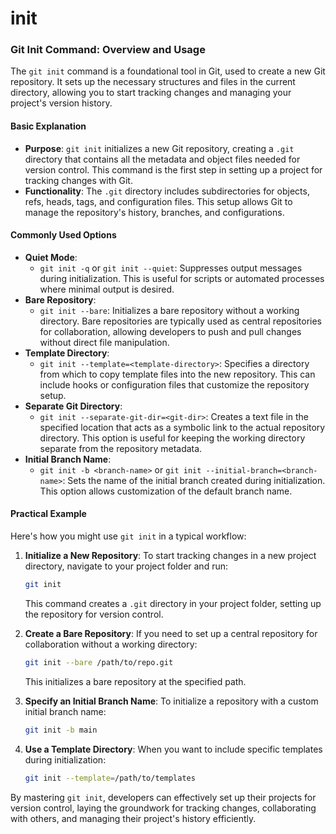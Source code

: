 # init

### Git Init Command: Overview and Usage

The `git init` command is a foundational tool in Git, used to create a new Git repository. It sets up the necessary structures and files in the current directory, allowing you to start tracking changes and managing your project's version history.

#### Basic Explanation

* **Purpose**: `git init` initializes a new Git repository, creating a `.git` directory that contains all the metadata and object files needed for version control. This command is the first step in setting up a project for tracking changes with Git.
* **Functionality**: The `.git` directory includes subdirectories for objects, refs, heads, tags, and configuration files. This setup allows Git to manage the repository's history, branches, and configurations.

#### Commonly Used Options

* **Quiet Mode**:
  * `git init -q` or `git init --quiet`: Suppresses output messages during initialization. This is useful for scripts or automated processes where minimal output is desired.
* **Bare Repository**:
  * `git init --bare`: Initializes a bare repository without a working directory. Bare repositories are typically used as central repositories for collaboration, allowing developers to push and pull changes without direct file manipulation.
* **Template Directory**:
  * `git init --template=<template-directory>`: Specifies a directory from which to copy template files into the new repository. This can include hooks or configuration files that customize the repository setup.
* **Separate Git Directory**:
  * `git init --separate-git-dir=<git-dir>`: Creates a text file in the specified location that acts as a symbolic link to the actual repository directory. This option is useful for keeping the working directory separate from the repository metadata.
* **Initial Branch Name**:
  * `git init -b <branch-name>` or `git init --initial-branch=<branch-name>`: Sets the name of the initial branch created during initialization. This option allows customization of the default branch name.

#### Practical Example

Here's how you might use `git init` in a typical workflow:

1.  **Initialize a New Repository**: To start tracking changes in a new project directory, navigate to your project folder and run:

    ```bash
    git init
    ```

    This command creates a `.git` directory in your project folder, setting up the repository for version control.
2.  **Create a Bare Repository**: If you need to set up a central repository for collaboration without a working directory:

    ```bash
    git init --bare /path/to/repo.git
    ```

    This initializes a bare repository at the specified path.
3.  **Specify an Initial Branch Name**: To initialize a repository with a custom initial branch name:

    ```bash
    git init -b main
    ```
4.  **Use a Template Directory**: When you want to include specific templates during initialization:

    ```bash
    git init --template=/path/to/templates
    ```

By mastering `git init`, developers can effectively set up their projects for version control, laying the groundwork for tracking changes, collaborating with others, and managing their project's history efficiently.
